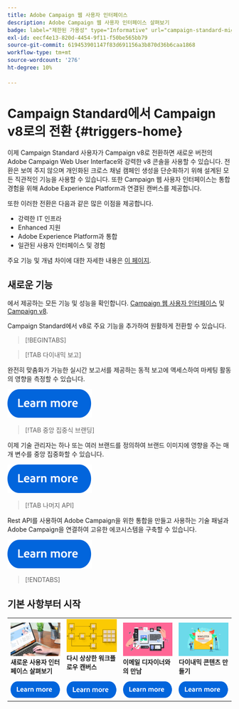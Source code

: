 ```yaml
---
title: Adobe Campaign 웹 사용자 인터페이스
description: Adobe Campaign 웹 사용자 인터페이스 살펴보기
badge: label="제한된 가용성" type="Informative" url="campaign-standard-migration-home.md" tooltip="마이그레이션된 사용자 Campaign Standard으로 제한됨"
exl-id: eecf4e13-820d-4454-9f11-f50be565bb79
source-git-commit: 619453901147f83d691156a3b870d36b6caa1868
workflow-type: tm+mt
source-wordcount: '276'
ht-degree: 10%

---
```


# Campaign Standard에서 Campaign v8로의 전환 {#triggers-home}

이제 Campaign Standard 사용자가 Campaign v8로 전환하면 새로운 버전의 Adobe Campaign Web User Interface와 강력한 v8 콘솔을 사용할 수 있습니다. 전환은 보여 주지 않으며 개인화된 크로스 채널 캠페인 생성을 단순화하기 위해 설계된 모든 직관적인 기능을 사용할 수 있습니다. 또한 Campaign 웹 사용자 인터페이스는 통합 경험을 위해 Adobe Experience Platform과 연결된 캔버스를 제공합니다.

또한 이러한 전환은 다음과 같은 많은 이점을 제공합니다.

* 강력한 IT 인프라
* Enhanced 지원
* Adobe Experience Platform과 통합
* 일관된 사용자 인터페이스 및 경험

주요 기능 및 개념 차이에 대한 자세한 내용은 [이 페이지](https://experienceleague.adobe.com/en/docs/campaign-web/v8/start/acs-migration).

## 새로운 기능

에서 제공하는 모든 기능 및 성능을 확인합니다. [Campaign 웹 사용자 인터페이스](https://experienceleague.adobe.com/ko/docs/campaign-web/v8/campaign-web-home) 및 [Campaign v8](https://experienceleague.adobe.com/ko/docs/campaign/campaign-v8/campaign-home).

Campaign Standard에서 v8로 주요 기능을 추가하여 원활하게 전환할 수 있습니다.

>[!BEGINTABS]

>[!TAB 다이내믹 보고]

완전히 맞춤화가 가능한 실시간 보고서를 제공하는 동적 보고에 액세스하여 마케팅 활동의 영향을 측정할 수 있습니다.

[![이미지](assets/do-not-localize/learn-more-button.svg)](reporting/get-started-reporting.md)

>[!TAB 중앙 집중식 브랜딩]

이제 기술 관리자는 하나 또는 여러 브랜드를 정의하여 브랜드 이미지에 영향을 주는 매개 변수를 중앙 집중화할 수 있습니다.

[![이미지](assets/do-not-localize/learn-more-button.svg)](branding/branding-gs.md)

>[!TAB 나머지 API]

Rest API를 사용하여 Adobe Campaign을 위한 통합을 만들고 사용하는 기술 패널과 Adobe Campaign을 연결하여 고유한 에코시스템을 구축할 수 있습니다.

[![이미지](assets/do-not-localize/learn-more-button.svg)](api/get-started-apis.md)

>[!ENDTABS]

## 기본 사항부터 시작

<table style="table-layout:fixed">
  <tr style="border: 0;">
    <td>
    <a href="https://experienceleague.adobe.com/en/docs/campaign-web/v8/start/user-interface"><img src="assets/do-not-localize/menu-ui.jpeg"></a>
    <div><strong>새로운 사용자 인터페이스 살펴보기</strong><br/></div>
    </td>
    <td>
    <a href="https://experienceleague.adobe.com/en/docs/campaign-web/v8/wf/gs-workflows"><img src="assets/do-not-localize/menu-workflows.jpeg"></a>
    <div><strong>다시 상상한 워크플로우 캔버스</strong><br/></div><br/>
    </td>
    <td>
    <a href="https://experienceleague.adobe.com/en/docs/campaign-web/v8/msg/email/content/start-design/get-started-email-designer"><img src="assets/do-not-localize/menu-email.png"></a>
    <div><strong>이메일 디자이너와의 만남</strong><br/>
    </div></td>
    <td>
    <a href="https://experienceleague.adobe.com/en/docs/campaign-web/v8/msg/dynamic-content/gs-personalization"><img src="assets/do-not-localize/menu-dynamic.png"></a>
    <div><strong>다이내믹 콘텐츠 만들기</strong><br/></div>
    </td>
  </tr>
  <tr style="border: 0;">
    <td align="center"><a href="https://experienceleague.adobe.com/en/docs/campaign-web/v8/start/user-interface"><img src="assets/do-not-localize/learn-more-button.svg"></a></td>
    <td align="center"><a href="https://experienceleague.adobe.com/en/docs/campaign-web/v8/wf/gs-workflows"><img src="assets/do-not-localize/learn-more-button.svg"></a></td>
    <td align="center"><a href="https://experienceleague.adobe.com/en/docs/campaign-web/v8/msg/email/content/start-design/get-started-email-designer"><img src="assets/do-not-localize/learn-more-button.svg"></a></td>
    <td align="center"><a href="https://experienceleague.adobe.com/en/docs/campaign-web/v8/msg/dynamic-content/gs-personalization"><img src="assets/do-not-localize/learn-more-button.svg"></a></td>
    </tr>
</table>

